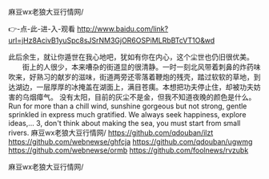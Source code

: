 
麻豆wx老狼大豆行情网/




👉-点-此-进-入-观看  http://www.baidu.com/link?url=jHz8AcivB1yuSpc8sJSrNM3GjOR6OSPiMLRbBTcVT1O&wd




此后余生，就让你遁世在我心地吧，犹如有你在内心，这个尘世也仍旧很优美。
　　街上的人很少，本来嘈杂的街道显的很清静。一时一刻北风带着刺鼻的炸药味吹来，好熟习的献岁的滋味，街道两旁还零落着鞭炮的残壳，踏过软软的草地，到达湖边，一层厚厚的冰掩盖在湖面上，满目苍痍。本想把功夫停止住，却被功夫妨害的乌烟瘴气。
没有太阳，目前的灰尘不是金，但我不知道夜晚的颜色是什么。
Run for more than a chill wind, sunshine gorgeous but not strong, gentle sprinkled in express much gratified.
We always seek happiness, explore ideas,...
3, don't think about making the sea, you must start from small rivers.
麻豆wx老狼大豆行情网/ https://github.com/qdouban/ilzt
https://github.com/webnewse/ghfcja
https://github.com/qdouban/ugwmg
https://github.com/webnewse/ormb
https://github.com/foolnews/rvzubk





麻豆wx老狼大豆行情网/
